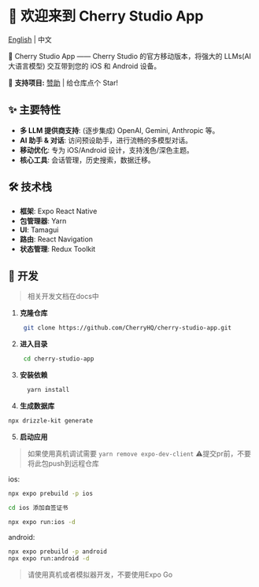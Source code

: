 # 🍒 欢迎来到 Cherry Studio App

[English](./README.md) | 中文

🍒 Cherry Studio App —— Cherry Studio 的官方移动版本，将强大的 LLMs(AI 大语言模型) 交互带到您的 iOS 和 Android 设备。

🌟 **支持项目:** [赞助](https://github.com/CherryHQ/cherry-studio/blob/main/docs/sponsor.md) | 给仓库点个 Star!

## ✨ 主要特性

- **多 LLM 提供商支持**: (逐步集成) OpenAI, Gemini, Anthropic 等。
- **AI 助手 & 对话**: 访问预设助手，进行流畅的多模型对话。
- **移动优化**: 专为 iOS/Android 设计，支持浅色/深色主题。
- **核心工具**: 会话管理，历史搜索，数据迁移。

## 🛠️ 技术栈

- **框架**: Expo React Native
- **包管理器**: Yarn
- **UI**: Tamagui
- **路由**: React Navigation
- **状态管理**: Redux Toolkit

## 🚀 开发
> 相关开发文档在docs中

1. **克隆仓库**

   ```bash
    git clone https://github.com/CherryHQ/cherry-studio-app.git
   ```

2. **进入目录**

   ```bash
    cd cherry-studio-app
   ```

3. **安装依赖**

   ```bash
     yarn install
   ```

4. **生成数据库**

```bash
npx drizzle-kit generate
```

5. **启动应用**

> 如果使用真机调试需要 `yarn remove expo-dev-client`
> ⚠️提交pr前，不要将此包push到远程仓库

ios:
```bash
npx expo prebuild -p ios

cd ios 添加自签证书

npx expo run:ios -d
```

android:
```bash
npx expo prebuild -p android
npx expo run:android -d
```

> 请使用真机或者模拟器开发，不要使用Expo Go

